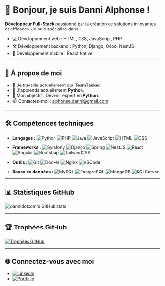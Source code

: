 # 👋 Bonjour, je suis Danni Alphonse !

**Développeur Full-Stack** passionné par la création de solutions innovantes et efficaces. Je suis spécialisé dans :
- 💻 Développement web : HTML, CSS, JavaScript, PHP
- 🛠️ Développement backend : Python, Django, Odoo, NestJS 
- 📱 Développement mobile : React Native

---

## 🌟 À propos de moi
- 🔭 Je travaille actuellement sur **[TeamTasker](https://github.com/dannidotcom/TeamTasker)**.
- 🌱 J'apprends actuellement **Python**.
- 🎯 Mon objectif : Devenir expert en **Python**.
- 📫 Contactez-moi : [alphonse.danni@gmail.com](mailto:alphonse.danni@gmail.com)

---

## 🛠️ Compétences techniques
- **Langages :**
![Python](https://img.shields.io/badge/Python-%2314354C.svg?style=flat&logo=python&logoColor=white)
![PHP](https://img.shields.io/badge/PHP-%23777BB4.svg?style=flat&logo=php&logoColor=white)
![Java](https://img.shields.io/badge/Java-%23ED8B00.svg?style=flat&logo=java&logoColor=white)
![JavaScript](https://img.shields.io/badge/JavaScript-%23F7DF1E.svg?style=flat&logo=javascript&logoColor=black)
![HTML](https://img.shields.io/badge/HTML-%23E34F26.svg?style=flat&logo=html5&logoColor=white)
![CSS](https://img.shields.io/badge/CSS-%231572B6.svg?style=flat&logo=css3&logoColor=white)

- **Frameworks :**
![Symfony](https://img.shields.io/badge/Symfony-%23000000.svg?style=flat&logo=symfony&logoColor=white)
![Django](https://img.shields.io/badge/Django-%23092E20.svg?style=flat&logo=django&logoColor=white)
![Spring](https://img.shields.io/badge/Spring-%236DB33F.svg?style=flat&logo=spring&logoColor=white)
![NestJS](https://img.shields.io/badge/NestJS-%23E0234E.svg?style=flat&logo=nestjs&logoColor=white)
![React](https://img.shields.io/badge/React-%2361DAFB.svg?style=flat&logo=react&logoColor=black)
![Angular](https://img.shields.io/badge/Angular-%23DD0031.svg?style=flat&logo=angular&logoColor=white)
![Bootstrap](https://img.shields.io/badge/Bootstrap-%23563D7C.svg?style=flat&logo=bootstrap&logoColor=white)
![TailwindCSS](https://img.shields.io/badge/TailwindCSS-%2338B2AC.svg?style=flat&logo=tailwind-css&logoColor=white)

- **Outils :**
![Git](https://img.shields.io/badge/Git-%23F05033.svg?style=flat&logo=git&logoColor=white)
![Docker](https://img.shields.io/badge/Docker-%232496ED.svg?style=flat&logo=docker&logoColor=white)
![Nginx](https://img.shields.io/badge/Nginx-%23009639.svg?style=flat&logo=nginx&logoColor=white)
![VSCode](https://img.shields.io/badge/VSCode-%23007ACC.svg?style=flat&logo=visual-studio-code&logoColor=white)

- **Bases de données :**
![MySQL](https://img.shields.io/badge/MySQL-%234479A1.svg?style=flat&logo=mysql&logoColor=white)
![PostgreSQL](https://img.shields.io/badge/PostgreSQL-%23336791.svg?style=flat&logo=postgresql&logoColor=white)
![MongoDB](https://img.shields.io/badge/MongoDB-%2347A248.svg?style=flat&logo=mongodb&logoColor=white)
![SQLServer](https://img.shields.io/badge/SQLServer-%23CC2927.svg?style=flat&logo=microsoft-sql-server&logoColor=white)

---

## 📊 Statistiques GitHub
![dannidotcom's GitHub stats](https://github-readme-stats.vercel.app/api?username=dannidotcom&show_icons=true&theme=radical)

---

## 🏆 Trophées GitHub
[![Trophées GitHub](https://github-profile-trophy.vercel.app/?username=dannidotcom&theme=onedark)](https://github.com/ryo-ma/github-profile-trophy)

---

## 🌐 Connectez-vous avec moi

- [![LinkedIn](https://img.shields.io/badge/LinkedIn-%230077B5.svg?style=flat&logo=linkedin&logoColor=white)](https://www.linkedin.com/in/alphonse-solofondraibe-b424b91a3)
- [![Portfolio](https://img.shields.io/badge/Portfolio-%23ff69b4.svg?style=flat&logo=portfolio&logoColor=white)](https://dannidotcom.github.io/portfolio/#about)



<!---
dannidotcom/dannidotcom is a ✨ special ✨ repository because its `README.md` (this file) appears on your GitHub profile.
You can click the Preview link to take a look at your changes.
--->
